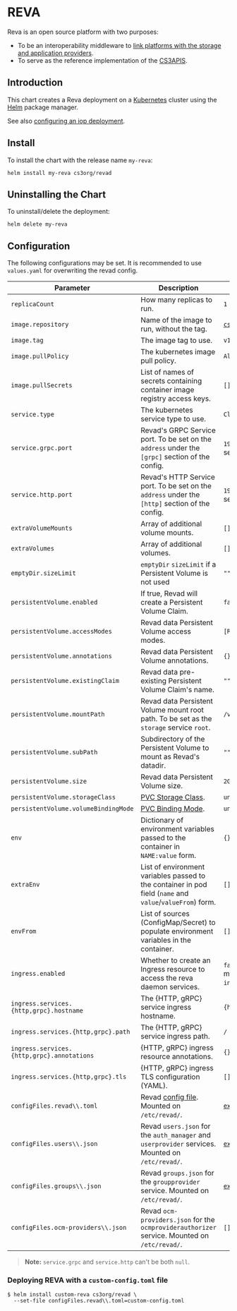 # REVA

Reva is an open source platform with two purposes:

- To be an interoperability middleware to [link platforms with the storage and application providers](https://reva.link/docs/overview/).
- To serve as the reference implementation of the [CS3APIS](https://github.com/cs3org/cs3apis).

## Introduction

This chart creates a Reva deployment on a [Kubernetes](http://kubernetes.io) cluster using the [Helm](https://helm.sh) package manager.

See also [configuring an iop deployment](https://developer.sciencemesh.io/docs/technical-documentation/iop/deployment/kubernetes/#configuring-an-iop-deployment).


## Install

To install the chart with the release name `my-reva`:

```console
helm install my-reva cs3org/revad
```

## Uninstalling the Chart

To uninstall/delete the deployment:

```console
helm delete my-reva
```

## Configuration

The following configurations may be set. It is recommended to use `values.yaml` for overwriting the revad config.

| Parameter                                  | Description                                                                                                  | Default                                                                                                                   |
| ------------------------------------------ | ------------------------------------------------------------------------------------------------------------ | ------------------------------------------------------------------------------------------------------------------------- |
| `replicaCount`                             | How many replicas to run.                                                                                    | `1`                                                                                                                       |
| `image.repository`                         | Name of the image to run, without the tag.                                                                   | [`cs3org/revad`](https://hub.docker.com/r/cs3org/revad)                                                                   |
| `image.tag`                                | The image tag to use.                                                                                        | `v1.23.0`                                                                                                                 |
| `image.pullPolicy`                         | The kubernetes image pull policy.                                                                            | `Always`                                                                                                                  |
| `image.pullSecrets`                        | List of names of secrets containing container image registry access keys.                                    | `[]`                                                                                                                      |
| `service.type`                             | The kubernetes service type to use.                                                                          | `ClusterIP`                                                                                                               |
| `service.grpc.port`                        | Revad's GRPC Service port. To be set on the `address` under the `[grpc]` section of the config.              | `19000`. Can be explicitly disabled by setting `service.grpc` to `null`.                                                  |
| `service.http.port`                        | Revad's HTTP Service port. To be set on the `address` under the `[http]` section of the config.              | `19001`. Can be explicitly disabled by setting `service.http` to `null`.                                                  |
| `extraVolumeMounts`                        | Array of additional volume mounts.                                                                           | `[]`                                                                                                                      |
| `extraVolumes`                             | Array of additional volumes.                                                                                 | `[]`                                                                                                                      |
| `emptyDir.sizeLimit`                       | `emptyDir` `sizeLimit` if a Persistent Volume is not used                                                    | `""`                                                                                                                      |
| `persistentVolume.enabled`                 | If true, Revad will create a Persistent Volume Claim.                                                        | `false`                                                                                                                   |
| `persistentVolume.accessModes`             | Revad data Persistent Volume access modes.                                                                   | `[ReadWriteOnce]`                                                                                                         |
| `persistentVolume.annotations`             | Revad data Persistent Volume annotations.                                                                    | `{}`                                                                                                                      |
| `persistentVolume.existingClaim`           | Revad data pre-existing Persistent Volume Claim's name.                                                      | `""`                                                                                                                      |
| `persistentVolume.mountPath`               | Revad data Persistent Volume mount root path. To be set as the `storage` service `root`.                     | `/var/tmp/reva`                                                                                                           |
| `persistentVolume.subPath`                 | Subdirectory of the Persistent Volume to mount as Revad's datadir.                                           | `""`                                                                                                                      |
| `persistentVolume.size`                    | Revad data Persistent Volume size.                                                                           | `2Gi`                                                                                                                     |
| `persistentVolume.storageClass`            | [PVC Storage Class](https://kubernetes.io/docs/concepts/storage/storage-classes/#the-storageclass-resource). | `unset`                                                                                                                   |
| `persistentVolume.volumeBindingMode`       | [PVC Binding Mode](https://kubernetes.io/docs/concepts/storage/storage-classes/#volume-binding-mode).        | `unset`                                                                                                                   |
| `env`                                      | Dictionary of environment variables passed to the container in `NAME:value` form.                            | `{}`                                                                                                                      |
| `extraEnv`                                 | List of environment variables passed to the container in pod field (`name` and `value`/`valueFrom`) form.    | `[]`                                                                                                                      |
| `envFrom`                                  | List of sources (ConfigMap/Secret) to populate environment variables in the container.                       | `[]`                                                                                                                      |
| `ingress.enabled`                          | Whether to create an Ingress resource to access the reva daemon services.                                    | `false`. Individual ingress resources might be disabled by setting `ingress.services.{http,grpc}` to `null`.              |
| `ingress.services.{http,grpc}.hostname`    | The {HTTP, gRPC} service ingress hostname.                                                                   | `{http,grpc}.revad.local`                                                                                                 |
| `ingress.services.{http,grpc}.path`        | The {HTTP, gRPC} service ingress path.                                                                       | `/`                                                                                                                       |
| `ingress.services.{http,grpc}.annotations` | {HTTP, gRPC} ingress resource annotations.                                                                   | `{}`                                                                                                                      |
| `ingress.services.{http,grpc}.tls`         | {HTTP, gRPC} ingress TLS configuration (YAML).                                                               | `[]`                                                                                                                      |
| `configFiles.revad\\.toml`                 | Revad [config file](https://reva.link/docs/config/). Mounted on `/etc/revad/`.                               | [`examples/standalone/standalone.toml`](https://github.com/cs3org/reva/blob/master/examples/standalone/standalone.toml)   |
| `configFiles.users\\.json`                 | Revad `users.json` for the `auth_manager` and `userprovider` services. Mounted on `/etc/revad/`.             | [`examples/standalone/users.demo.json`](https://github.com/cs3org/reva/blob/master/examples/standalone/users.demo.json)   |
| `configFiles.groups\\.json`                | Revad `groups.json` for the `groupprovider` service. Mounted on `/etc/revad/`.                               | [`examples/standalone/groups.demo.json`](https://github.com/cs3org/reva/blob/master/examples/standalone/groups.demo.json) |
| `configFiles.ocm-providers\\.json`         | Revad `ocm-providers.json` for the `ocmproviderauthorizer` service. Mounted on `/etc/revad/`.                | `[]`                                                                                                                      |

> **Note:** `service.grpc` and `service.http` can't be both `null`.

### Deploying REVA with a `custom-config.toml` file

```console
$ helm install custom-reva cs3org/revad \
  --set-file configFiles.revad\\.toml=custom-config.toml
```
